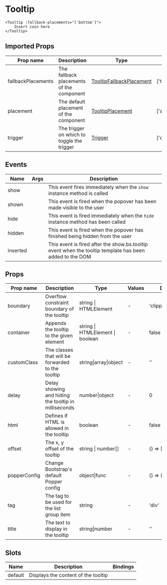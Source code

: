 # Tooltip

```vue
<Tooltip :fallback-placements="['bottom']">
    Insert coin here
</Tooltip>
```

## Imported Props

| Prop name          | Description                                | Type                                                              | Values                                     | Default                            |
| ------------------ | ------------------------------------------ | ----------------------------------------------------------------- | ------------------------------------------ | ---------------------------------- |
| fallbackPlacements | The fallback placements of the component   | [TooltipFallbackPlacement](../../composables/useTooltipPlacement) | ['top'\|'bottom'\|'left'\|'right']         | ['top', 'right', 'bottom', 'left'] |
| placement          | The default placement of the component     | [TooltipPlacement](../../composables/useTooltipPlacement)         | ['auto'\|'top'\|'bottom'\|'left'\|'right'] | 'top'                              |
| trigger            | The trigger on which to toggle the trigger | [Trigger](../../composables/useTrigger)                           | ['click'\|'hover'\|'focus'\|'manual']      | ['hover', 'focus']                 |

<!-- TODO Auto-generate based on type? -->

## Events

| Name     | Args | Description                                                                                             |
| -------- | ---- | ------------------------------------------------------------------------------------------------------- |
| show     |      | This event fires immediately when the `show` instance method is called                                  |
| shown    |      | This event is fired when the popover has been made visible to the user                                  |
| hide     |      | This event is fired immediately when the `hide` instance method has been called                         |
| hidden   |      | This event is fired when the popover has finished being hidden from the user                            |
| inserted |      | This event is fired after the show.bs.tooltip event when the tooltip template has been added to the DOM |

## Props

| Prop name    | Description                                          | Type                             | Values | Default           |
| ------------ | ---------------------------------------------------- | -------------------------------- | ------ | ----------------- |
| boundary     | Overflow constraint boundary of the tooltip          | string \| HTMLElement            | -      | 'clippingParents' |
| container    | Appends the tooltip to the given element             | string \| HTMLElement \| boolean | -      | false             |
| customClass  | The classes that will be forwarded to the tooltip    | string\|array\|object            | -      | ''                |
| delay        | Delay showing and hiding the tooltip in milliseconds | number\|object                   | -      | 0                 |
| html         | Defines if HTML is allowed in the tooltip            | boolean                          | -      | false             |
| offset       | The x, y offset of the tooltip                       | string \| number[]               | -      | () =&gt; [0, 0]   |
| popperConfig | Change Bootstrap's default Popper config             | object\|func                     | -      | () =&gt; ({})     |
| tag          | The tag to be used for the list group item           | string                           | -      | 'div'             |
| title        | The text to display in the tooltip                   | string\|number                   | -      | ''                |

## Slots

| Name    | Description                         | Bindings |
| ------- | ----------------------------------- | -------- |
| default | Displays the content of the tooltip |          |

